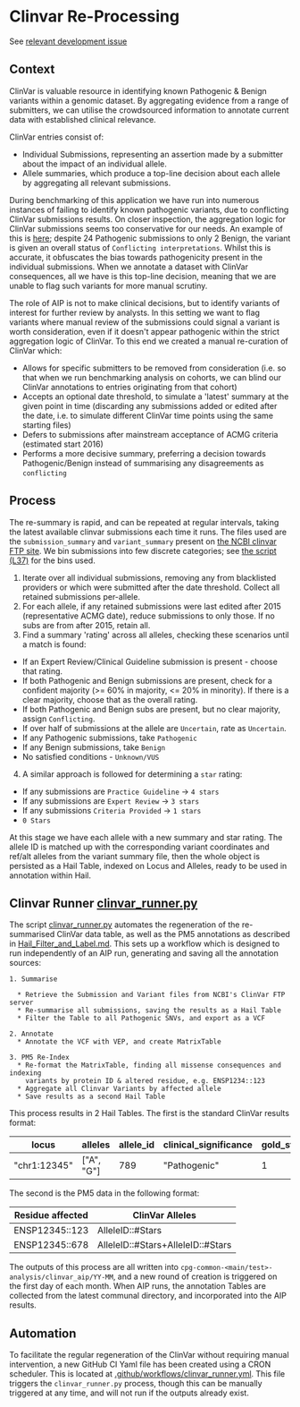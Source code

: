 # Clinvar Re-Processing

See [relevant development issue](https://github.com/populationgenomics/automated-interpretation-pipeline/issues/147)

## Context

ClinVar is valuable resource in identifying known Pathogenic & Benign variants within a
genomic dataset. By aggregating evidence from a range of submitters, we can utilise the
crowdsourced information to annotate current data with established clinical relevance.

ClinVar entries consist of:

* Individual Submissions, representing an assertion made by a submitter about the impact
  of an individual allele.
* Allele summaries, which produce a top-line decision about each allele by aggregating all
  relevant submissions.

During benchmarking of this application we have run into numerous instances of failing to
identify known pathogenic variants, due to conflicting ClinVar submissions results. On
closer inspection, the aggregation logic for ClinVar submissions seems too conservative
for our needs. An example of this is [here](https://ncbi.nlm.nih.gov/clinvar/variation/10/);
despite 24 Pathogenic submissions to only 2 Benign, the variant is given an overall status
of `Conflicting interpretations`. Whilst this is accurate, it obfuscates the bias towards
pathogenicity present in the individual submissions. When we annotate a dataset with ClinVar
consequences, all we have is this top-line decision, meaning that we are unable to flag such
variants for more manual scrutiny.

The role of AIP is not to make clinical decisions, but to identify variants of interest
for further review by analysts. In this setting we want to flag variants where manual
review of the submissions could signal a variant is worth consideration, even if it
doesn't appear pathogenic within the strict aggregation logic of ClinVar. To this end we
created a manual re-curation of ClinVar which:

* Allows for specific submitters to be removed from consideration (i.e. so that when we
  run benchmarking analysis on cohorts, we can blind our ClinVar annotations to entries
  originating from that cohort)
* Accepts an optional date threshold, to simulate a 'latest' summary at the given point in
  time (discarding any submissions added or edited after the date, i.e. to simulate different
  ClinVar time points using the same starting files)
* Defers to submissions after mainstream acceptance of ACMG criteria (estimated start 2016)
* Performs a more decisive summary, preferring a decision towards Pathogenic/Benign instead
  of summarising any disagreements as `conflicting`

## Process

The re-summary is rapid, and can be repeated at regular intervals, taking the latest
available clinvar submissions each time it runs. The files used are the `submission_summary`
and `variant_summary` present on [the NCBI clinvar FTP site](https://ftp.ncbi.nlm.nih.gov/pub/clinvar/tab_delimited/).
We bin submissions into few discrete categories; see [the script (L37)](
../reanalysis/summarise_clinvar_entries.py) for the bins used.

1. Iterate over all individual submissions, removing any from blacklisted providers or
   which were submitted after the date threshold. Collect all retained submissions per-allele.
2. For each allele, if any retained submissions were last edited after 2015 (representative ACMG
   date), reduce submissions to only those. If no subs are from after 2015, retain all.
3. Find a summary 'rating' across all alleles, checking these scenarios until a match is found:

* If an Expert Review/Clinical Guideline submission is present - choose that rating.
* If both Pathogenic and Benign submissions are present, check for a confident majority (>= 60% in majority, <= 20% in
  minority). If there is a clear majority, choose that as the overall rating.
* If both Pathogenic and Benign subs are present, but no clear majority, assign `Conflicting`.
* If over half of submissions at the allele are `Uncertain`, rate as `Uncertain`.
* If any Pathogenic submissions, take `Pathogenic`
* If any Benign submissions, take `Benign`
* No satisfied conditions - `Unknown/VUS`

4. A similar approach is followed for determining a `star` rating:

* If any submissions are `Practice Guideline` -> `4 stars`
* If any submissions are `Expert Review` -> `3 stars`
* If any submissions `Criteria Provided` -> `1 stars`
* `0 Stars`

At this stage we have each allele with a new summary and star rating. The allele ID is
matched up with the corresponding variant coordinates and ref/alt alleles from the
variant summary file, then the whole object is persisted as a Hail Table, indexed on
Locus and Alleles, ready to be used in annotation within Hail.

## Clinvar Runner [clinvar_runner.py](../reanalysis/clinvar_runner.py)

The script [clinvar_runner.py](../reanalysis/clinvar_runner.py) automates the regeneration
of the re-summarised ClinVar data table, as well as the PM5 annotations as described in
[Hail_Filter_and_Label.md](Hail_Filter_and_Label.md#usp). This sets up a workflow which is
designed to run independently of an AIP run, generating and saving all the annotation
sources:

```commandline
1. Summarise

  * Retrieve the Submission and Variant files from NCBI's ClinVar FTP server
  * Re-summarise all submissions, saving the results as a Hail Table
  * Filter the Table to all Pathogenic SNVs, and export as a VCF

2. Annotate
  * Annotate the VCF with VEP, and create MatrixTable

3. PM5 Re-Index
  * Re-format the MatrixTable, finding all missense consequences and indexing
    variants by protein ID & altered residue, e.g. ENSP1234::123
  * Aggregate all Clinvar Variants by affected allele
  * Save results as a second Hail Table
```

This process results in 2 Hail Tables. The first is the standard ClinVar results format:

| locus        | alleles    | allele_id | clinical_significance | gold_stars |
|--------------|------------|-----------|-----------------------|------------|
| "chr1:12345" | ["A", "G"] | 789       | "Pathogenic"          | 1          |

The second is the PM5 data in the following format:

| Residue affected | ClinVar Alleles                   |
|------------------|-----------------------------------|
| ENSP12345::123   | AlleleID::#Stars                  |
| ENSP12345::678   | AlleleID::#Stars+AlleleID::#Stars |

The outputs of this process are all written into `cpg-common-<main/test>-analysis/clinvar_aip/YY-MM`,
and a new round of creation is triggered on the first day of each month. When AIP runs, the annotation
Tables are collected from the latest communal directory, and incorporated into the AIP results.

## Automation

To facilitate the regular regeneration of the ClinVar without requiring manual intervention, a new
GitHub CI Yaml file has been created using a CRON scheduler. This is located at
[.github/workflows/clinvar_runner.yml](../.github/workflows/clinvar_runner.yml). This file triggers
the `clinvar_runner.py` process, though this can be manually triggered at any time, and will not run
if the outputs already exist.
